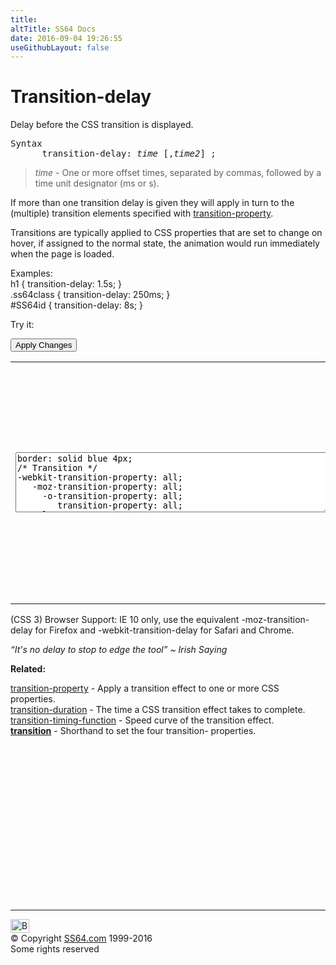 ```yaml
---
title:
altTitle: SS64 Docs
date: 2016-09-04 19:26:55
useGithubLayout: false
---
```

<!-- #BeginLibraryItem "/Library/head_css.lbi" --><!-- #EndLibraryItem --><h1>Transition-delay</h1>
<p>Delay before  the CSS transition  is displayed.</p>
<pre>Syntax
      transition-delay: <i>time </i>[,<i>time2</i>] ;</pre>
<blockquote>
<p><i><span class="code">time</span></i> - One or more offset times, separated by commas, followed by a time unit designator  (<span class="code">ms</span> or <span class="code">s</span>). <br>
</p>
</blockquote>
<p>If more than one transition delay is given they will apply in turn to the (multiple) transition elements specified with <a href="transition-property.html">transition-property</a>.</p>
<p>Transitions are typically applied to CSS properties that are set to change on <span class="code">hover</span>,  if assigned to the <span class="code">normal</span> state, the animation would run immediately when the page is loaded.<br>
</p>
<p>Examples:<br>
  <span class="code">h1 { transition-delay: 1.5s;  }<br>
    .ss64class { transition-delay: 250ms; }</span><br>
    <span class="code">#SS64id { transition-delay: 8s;  }</span>    <br>
</p>
<p>Try it:</p><input type="button" onclick="ApplyStyle()" value="Apply Changes">
<table>
  <tbody><tr>
    <td><textarea name="tryit" id="trycode" cols="60" rows="6" onfocus="this.style.background='#fff';" onblur="this.style.background='#eee';" tabindex="1">border: solid blue 4px;
/* Transition */
-webkit-transition-property: all;
   -moz-transition-property: all; 
     -o-transition-property: all;
        transition-property: all;
/* Delay  */
-webkit-transition-delay: 1s;
   -moz-transition-delay: 1s;
     -o-transition-delay: 1s;
        transition-delay: 1s;
/* Duration */
-webkit-transition-duration: 1s;
   -moz-transition-duration: 1s;
     -o-transition-duration: 1s;
        transition-duration: 1s;
</textarea></td>
    <td><div id="tryresult">This sample has a MouseOver / :hover style that changes the <span class="code">height</span> and <span class="code">width</span> and adds a red <span class="code">background</span>. <br>
{width: 500px; height: 300px; background: red;}<br>
Reload the page to restart.</div></td>
  </tr>
</tbody></table>
<p>(CSS 3) Browser Support:   IE 10 only, use the equivalent <span class="code">-moz-transition-delay</span> for Firefox and <span class="code">-webkit-transition-delay</span> for Safari and Chrome.</p>
<p class="quote"><i>“It's no delay to stop to edge the tool” ~ Irish Saying</i></p><p><b>Related:</b></p>
<p><a href="transition-property.html">transition-property</a> - Apply a transition effect to one or more CSS properties.<br>
<a href="transition-duration.html">transition-duration</a> - The time a CSS transition effect takes to complete.<br>
<a href="transition-timing-function.html">transition-timing-function</a> - Speed curve of the transition effect.<br>
<b><a href="transition.html">transition</a></b> - Shorthand to set the four transition- properties.</p><!-- #BeginLibraryItem "/Library/foot_css.lbi" --><p>
<!-- CSS -->
<ins class="adsbygoogle" style="display:inline-block;width:300px;height:250px" data-ad-client="ca-pub-6140977852749469" data-ad-slot="2739097502"></ins>
<script>
(adsbygoogle = window.adsbygoogle || []).push({});
</script></p>
<hr>
<div id="bl" class="footer"><a href="transition-delay.html#"><img src="../images/top.png" width="30" height="22" alt="Back to the Top"></a></div>
<div id="br" class="footer, tagline">© Copyright <a href="../index.html">SS64.com</a> 1999-2016<br>
Some rights reserved</div><!-- #EndLibraryItem -->

